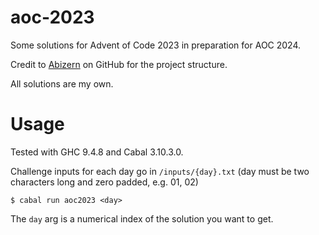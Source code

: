 # aoc-2023

Some solutions for Advent of Code 2023 in preparation for AOC 2024.

Credit to [Abizern](https://github.com/Abizern) on GitHub for the project structure.

All solutions are my own.

# Usage

Tested with GHC 9.4.8 and Cabal 3.10.3.0.

Challenge inputs for each day go in `/inputs/{day}.txt` (day must be two characters long and zero padded, e.g. 01, 02) 

```
$ cabal run aoc2023 <day>
```

The `day` arg is a numerical index of the solution you want to get.

